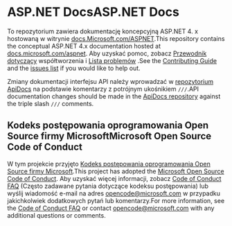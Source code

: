 # <a name="aspnet-docs"></a><span data-ttu-id="ba8ad-101">ASP.NET Docs</span><span class="sxs-lookup"><span data-stu-id="ba8ad-101">ASP.NET Docs</span></span>

<span data-ttu-id="ba8ad-102">To repozytorium zawiera dokumentację koncepcyjną ASP.NET 4. x hostowaną w witrynie [docs.Microsoft.com/ASPNET](https://docs.microsoft.com/aspnet).</span><span class="sxs-lookup"><span data-stu-id="ba8ad-102">This repository contains the conceptual ASP.NET 4.x documentation hosted at [docs.microsoft.com/aspnet](https://docs.microsoft.com/aspnet).</span></span> <span data-ttu-id="ba8ad-103">Aby uzyskać pomoc, zobacz [Przewodnik dotyczący](CONTRIBUTING.md) współtworzenia i [Lista problemów](https://github.com/dotnet/AspNetDocs/issues) .</span><span class="sxs-lookup"><span data-stu-id="ba8ad-103">See the [Contributing Guide](CONTRIBUTING.md) and the [issues list](https://github.com/dotnet/AspNetDocs/issues) if you would like to help out.</span></span>

<span data-ttu-id="ba8ad-104">Zmiany dokumentacji interfejsu API należy wprowadzać w [repozytorium ApiDocs](https://github.com/aspnet/ApiDocs) na podstawie komentarzy z potrójnym ukośnikiem `///`.</span><span class="sxs-lookup"><span data-stu-id="ba8ad-104">API documentation changes should be made in the [ApiDocs repository](https://github.com/aspnet/ApiDocs) against the triple slash `///` comments.</span></span>

## <a name="microsoft-open-source-code-of-conduct"></a><span data-ttu-id="ba8ad-105">Kodeks postępowania oprogramowania Open Source firmy Microsoft</span><span class="sxs-lookup"><span data-stu-id="ba8ad-105">Microsoft Open Source Code of Conduct</span></span>

<span data-ttu-id="ba8ad-106">W tym projekcie przyjęto [Kodeks postępowania oprogramowania Open Source firmy Microsoft](https://opensource.microsoft.com/codeofconduct/).</span><span class="sxs-lookup"><span data-stu-id="ba8ad-106">This project has adopted the [Microsoft Open Source Code of Conduct](https://opensource.microsoft.com/codeofconduct/).</span></span>
<span data-ttu-id="ba8ad-107">Aby uzyskać więcej informacji, zobacz [Code of Conduct FAQ](https://opensource.microsoft.com/codeofconduct/faq/) (Często zadawane pytania dotyczące kodeksu postępowania) lub wyślij wiadomość e-mail na adres [opencode@microsoft.com](mailto:opencode@microsoft.com) w przypadku jakichkolwiek dodatkowych pytań lub komentarzy.</span><span class="sxs-lookup"><span data-stu-id="ba8ad-107">For more information, see the [Code of Conduct FAQ](https://opensource.microsoft.com/codeofconduct/faq/) or contact [opencode@microsoft.com](mailto:opencode@microsoft.com) with any additional questions or comments.</span></span>
